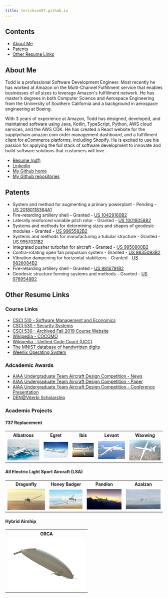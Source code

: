 ```yaml
---
title: terickson87.github.io
---
```


## Contents
* [About Me](#about-me)
* [Patents](#patents)
* [Other Resume Links](#other-resume-links)

## About Me

Todd is a professional Software Development Engineer. Most recently he has worked at Amazon on the Multi-Channel Fulfillment service that enables businesses of all sizes to leverage Amazon's fulfillment network. He has master’s degrees in both Computer Science and Aerospace Engineering from the University of Southern California and a background in aerospace engineering at Boeing.

With 3 years of experience at Amazon, Todd has designed, developed, and maintained software using Java, Kotlin, TypeScript, Python, AWS cloud services, and the AWS CDK. He has created a React website for the supplychain.amazon.com order management dashboard, and a fulfillment client for eCommerce platforms, including Shopify. He is excited to use his passion for applying the full stack of software development to innovate and build software solutions that customers will love.

* <a href="Resume Todd Erickson.pdf" target="_blank">Resume (pdf)</a>
* [LinkedIn](https://www.linkedin.com/in/todd-w-erickson/)
* [My Github home](https://github.com/terickson87)
* [My Github repositories](https://github.com/terickson87?tab=repositories)

## Patents
* System and method for augmenting a primary powerplant - Pending - [US 20180118364A1](https://patents.google.com/patent/US20180118364A1/en)
* Fire-retarding artillery shell - Granted - [US 10429160B2](https://patents.google.com/patent/US10429160B2/en)
* Laterally reinforced variable pitch rotor - Granted - [US 10018058B2](https://patents.google.com/patent/US10018058B2/en)
* Systems and methods for determining sizes and shapes of geodesic modules - Granted - [US 9965582B2](https://patents.google.com/patent/US9965582B2/en)
* Systems and methods for manufacturing a tubular structure - Granted - [US 9957031B2](https://patents.google.com/patent/US9957031B2/en)
* Integrated pusher turbofan for aircraft - Granted - [US 9950800B2](https://patents.google.com/patent/US9950800B2/en)
* Contra-rotating open fan propulsion system - Granted - [US 9835093B2](https://patents.google.com/patent/US9835093B2/en)
* Vibration dampening for horizontal stabilizers - Granted - [US 9828084B2](https://patents.google.com/patent/US9828084B2/en)
* Fire-retarding artillery shell - Granted - [US 9816791B2](https://patents.google.com/patent/US9816791B2)
* Geodesic structure forming systems and methods - Granted - [US 9789548B2](https://patents.google.com/patent/US9789548B2)

## Other Resume Links

### Course Links
* [CSCI 510 - Software Management and Economics](https://classes.usc.edu/term-20203/course/csci-510/)
* [CSCI 530 - Security Systems](https://classes.usc.edu/term-20203/course/csci-530/)
* [CSCI 530 - Archived Fall 2019 Course Website](https://web.archive.org/web/20200702170703/http:/csclass.info/USC/CSCI530/F19/)
* [Wikipedia - COCOMO](https://en.wikipedia.org/wiki/COCOMO)
* [Wikipedia - Unified Code Count (UCC)](https://en.wikipedia.org/wiki/Unified_Code_Count_(UCC))
* [The MNIST database of handwritten digits](http://yann.lecun.com/exdb/mnist/)
* [Weenix Operating System](https://github.com/brown-cs1690/handout/wiki)

### Adcademic Awards
* [AIAA Undergraduate Team Aircraft Design Competition - News](https://viterbi.usc.edu/news/news/2010/viterbi-student-team.htm)
* [AIAA Undergraduate Team Aircraft Design Competition - Paper](https://issuu.com/sina_golshany/docs/aiaa_team_aircraft_design_paper_for)
* [AIAA Undergraduate Team Aircraft Design Competition - Conference Presentation](https://issuu.com/sina_golshany/docs/egret_presentationpdf)
* [DEN@Viterbi Scholarship](https://viterbigradadmission.usc.edu/denviterbi-scholarship/)

### Academic Projects

#### 737 Replacement
<table>
  <th style="text-align:center">Albatross</th>
  <th style="text-align:center">Egret</th>
  <th style="text-align:center">Ibis</th>
  <th style="text-align:center">Levant</th>
  <th style="text-align:center">Waxwing</th>
  <tr>
    <td style="text-align:center"><a href="projects/Albatross Complete Proposal.pdf"><img width="250" src="projects/Albatross.png"></a></td>
    <td style="text-align:center"><a href="projects/Egret Complete Proposal.pdf"><img width="250" src="projects/Egret.png"></a></td>
    <td style="text-align:center"><a href="projects/Ibis Complete Proposal.pdf"><img width="250" src="projects/Ibis.png"></a></td>
    <td style="text-align:center"><a href="projects/Levant Complete Proposal.pdf"><img width="250" src="projects/Levant.png"></a></td>
    <td style="text-align:center"><a href="projects/Waxwing Complete Proposal.pdf"><img width="250" src="projects/Waxwing.png"></a></td>
  </tr>
</table>

#### All Electric Light Sport Aircraft (LSA)
<table>
  <th style="text-align:center">Dragonfly</th>
  <th style="text-align:center">Honey Badger</th>
  <th style="text-align:center">Pandion</th>
  <th style="text-align:center">Azalzan</th>
  <tr>
    <td style="text-align:center"><a href="https://issuu.com/sina_golshany/docs/dragonfly_with_foldouts__reduced_si"><img width="250" src="projects/Dragonfly.png"></a></td>
    <td style="text-align:center"><a href="https://issuu.com/sina_golshany/docs/honey_badger_with_foldouts__reduced"><img width="250" src="projects/Honey Badger.png"></a></td>
    <td style="text-align:center"><a href="https://issuu.com/sina_golshany/docs/pandion_with_foldouts"><img width="250" src="projects/Pandion.png"></a></td>
    <td style="text-align:center"><a href="https://issuu.com/sina_golshany/docs/azalzan_with_foldouts"><img width="250" src="projects/Azalzan.png"></a></td>
  </tr>
</table>

#### Hybrid Airship
<table>
  <th style="text-align:center">ORCA</th>
  <tr>
    <td style="text-align:center"><a href="projects/ORCA FINAL.pdf"><img width="250" src="projects/ORCA.png"></a></td>
  </tr>
</table>

